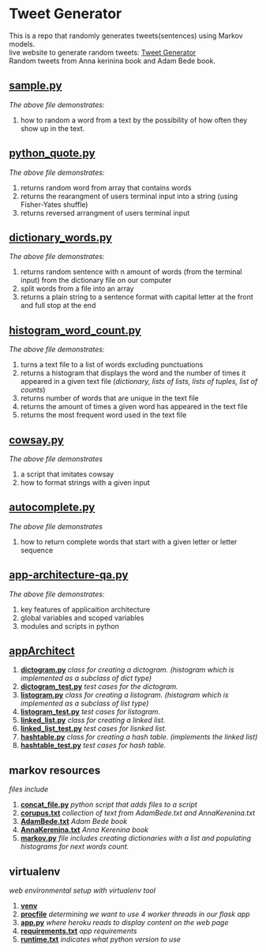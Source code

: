 # Tweet Generator

This is a repo that randomly generates tweets(sentences) using Markov models.\
live website to generate random tweets: [Tweet Generator](https://salty-scrubland-18888.herokuapp.com/)\
Random tweets from Anna kerinina book and Adam Bede book.


## [sample.py](https://github.com/RinniSwift/Tweet-Generator/blob/master/sample.py)
*The above file demonstrates:*
1. how to random a word from a text by the possibility of how often they show up in the text.

## [python_quote.py](https://github.com/RinniSwift/Tweet-Generator/blob/master/python_quote.py)
*The above file demonstrates:*
1. returns random word from array that contains words
2. returns the rearangment of users terminal input into a string (using Fisher-Yates shuffle)
3. returns reversed arrangment of users terminal input

## [dictionary_words.py](https://github.com/RinniSwift/Tweet-Generator/blob/master/dictionary_words.py)
*The above file demonstrates:*
1. returns random sentence with n amount of words (from the terminal input) from the dictionary file on our computer
3. split words from a file into an array
4. returns a plain string to a sentence format with capital letter at the front and full stop at the end

## [histogram_word_count.py](https://github.com/RinniSwift/Tweet-Generator/blob/master/histogram_word_count.py)
*The above file demonstrates:*
1. turns a text file to a list of words excluding punctuations
1. returns a histogram that displays the word and the number of times it appeared in a given text file (*dictionary, lists of lists, lists of tuples, list of counts*)
2. returns number of words that are unique in the text file
3. returns the amount of times a given word has appeared in the text file
4. returns the most frequent word used in the text file


## [cowsay.py](https://github.com/RinniSwift/Tweet-Generator/blob/master/cowsay.py)
*The above file demonstrates*
1. a script that imitates cowsay
2. how to format strings with a given input


## [autocomplete.py](https://github.com/RinniSwift/Tweet-Generator/blob/master/autocomplete.py)
*The above file demonstrates*
1. how to return complete words that start with a given letter or letter sequence

## [app-architecture-qa.py](https://github.com/RinniSwift/Tweet-Generator/blob/master/appArchitectureQA.txt)
*The above file demonstrates:*
1. key features of applicaition architecture
2. global variables and scoped variables
3. modules and scripts in python


## [appArchitect](https://github.com/RinniSwift/Tweet-Generator/tree/master/AppArchitecture)
1. **[dictogram.py](https://github.com/RinniSwift/Tweet-Generator/blob/master/AppArchitecture/dictogram.py)**
*class for creating a dictogram. (histogram which is implemented as a subclass of dict type)*
2. **[dictogram_test.py](https://github.com/RinniSwift/Tweet-Generator/blob/master/AppArchitecture/dictogram_test.py)**
*test cases for the dictogram.*
3. **[listogram.py](https://github.com/RinniSwift/Tweet-Generator/blob/master/AppArchitecture/listogram.py)**
*class for creating a listogram. (histogram which is implemented as a subclass of list type)*
4. **[listogram_test.py](https://github.com/RinniSwift/Tweet-Generator/blob/master/AppArchitecture/listogram_test.py)**
*test cases for listogram.*
5. **[linked_list.py](https://github.com/RinniSwift/Tweet-Generator/blob/master/AppArchitecture/linked_list.py)**
*class for creating a linked list.*
6. **[linked_list_test.py](https://github.com/RinniSwift/Tweet-Generator/blob/master/AppArchitecture/linked_list_test.py)**
*test cases for lisnked list.*
3. **[hashtable.py](https://github.com/RinniSwift/Tweet-Generator/blob/master/AppArchitecture/hashtable.py)**
*class for creating a hash table. (implements the linked list)*
4. **[hashtable_test.py](https://github.com/RinniSwift/Tweet-Generator/blob/master/AppArchitecture/hashtable_test.py)**
*test cases for hash table.*

## markov resources
*files include*
1. **[concat_file.py](https://github.com/RinniSwift/Tweet-Generator/blob/master/concat_files.py)**
*python script that adds files to a script*
2. **[corupus.txt](https://github.com/RinniSwift/Tweet-Generator/blob/master/corpus.txt)**
*collection of text from AdamBede.txt and AnnaKerenina.txt*
3. **[AdamBede.txt](https://github.com/RinniSwift/Tweet-Generator/blob/master/AdamBede.txt)**
*Adam Bede book*
4. **[AnnaKerenina.txt](https://github.com/RinniSwift/Tweet-Generator/blob/master/AnnaKerenina.txt)**
*Anna Kerenina book*
5. **[markov.py](https://github.com/RinniSwift/Tweet-Generator/blob/master/markov.py)**
*file includes creating dictionaries with a list and populating histograms for next words count.*

## virtualenv
*web environmental setup with virtualenv tool*
1. **[venv](https://github.com/RinniSwift/Tweet-Generator/tree/master/venv)**
2. **[procfile](https://github.com/RinniSwift/Tweet-Generator/blob/master/Procfile)**
*determining we want to use 4 worker threads in our flask app*
3. **[app.py](https://github.com/RinniSwift/Tweet-Generator/blob/master/app.py)**
*where heroku reads to display content on the web page*
4. **[requirements.txt](https://github.com/RinniSwift/Tweet-Generator/blob/master/requirements.txt)**
*app requirements*
5. **[runtime.txt](https://github.com/RinniSwift/Tweet-Generator/blob/master/runtime.txt)**
*indicates what python version to use*